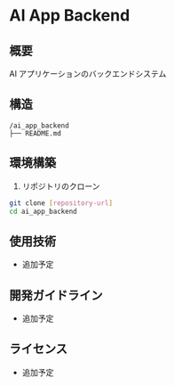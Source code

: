 # AI App Backend

## 概要

AI アプリケーションのバックエンドシステム

## 構造

```
/ai_app_backend
├── README.md
```

## 環境構築

1. リポジトリのクローン

```bash
git clone [repository-url]
cd ai_app_backend
```

## 使用技術

- 追加予定

## 開発ガイドライン

- 追加予定

## ライセンス

- 追加予定
